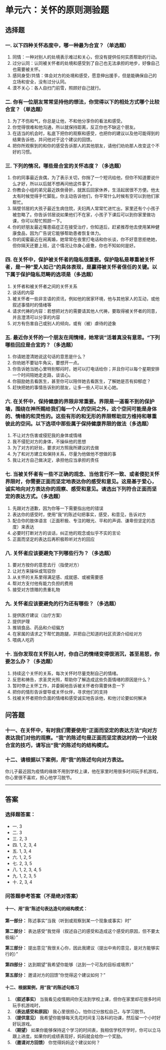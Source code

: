 # 单元六：关怀的原则测验题

## 选择题

### 一. 以下四种关怀态度中，哪一种最为合宜？（单选题）

1. 同情：一种对别人的处境表示难过和关心，但没有提供任何实质帮助的行动。
1. 过分认同：认同被关怀者的处境和感受到了自己也无法承担的地步，好像自己也需要被关怀。
1. 感同身受/共情：体会对方的处境和感受，愿意伸出援手，但是能确保自己的立场和安全，没有过分认同。
1. 漠不关心：各人自扫门前雪，照顾好自己就行。

### 二. 你有一位朋友常常坚持他的想法，你觉得以下的相处方式哪个比较合宜？（单选题）

1. 为了不伤和气，你总是让他，不和他分享你的看法和感受。
1. 你觉得很难和他沟通，所以就保持距离，反正你也不缺这个朋友。
1. 在适当的机会时，私底下把你的观察和感受，也把你的建议以及他可能得到的结果告诉他，并问他对于这个建议的回馈。
1. 把你所观察到的和你的感受告诉那人的其他朋友，请他们劝劝那人改变这个不好的习惯。

### 三. 下列的情况，哪些是合宜的关怀态度？（多选题）

1. 你的同事最近丧偶，为了表示关切，你捎了一个短讯给他，但你不知道要说什么才好，所以以后就不想再问他这件事了。
1. 你教会小组的弟兄最近跌倒骨折，就医后回家休养，生活起居很不方便。他太太有时候觉得手忙脚乱，你主动告诉他们，你平常什么时候有空可以到他们家帮忙。
1. 隔壁邻居的大孩子最近生病住院，夫妇两人常常忙进忙出，家里还有个小孩子被忽略了。你告诉邻居说如果他们不在家，小孩子下课后可以到你家里做功课，你可以帮忙照顾一下。
1. 你的好朋友最近罹患癌症正在接受治疗，你知道后，赶紧推荐他去使用某种健康食品，因为广告说它能够帮助患者恢复体力。
1. 你的闺蜜最近在闹离婚，她常常在夜里打电话和你长谈，你不好意思拒绝她，但你隔天还要上班，这个情况让你身心疲惫，你也不知如何是好。

### 四. 在关怀中，保护被关怀者的隐私很重要。保护隐私是尊重被关怀者，是一种”爱人如己”的具体表现，是赢得被关怀者信任的关键。以下属于保护隐私范畴的选项是（多选题）

1. 关怀者和被关怀者之间的关怀关系
1. 谈话的内容
1. 被关怀者一些非言语的资讯，例如他的居家环境，他与其他家人的互动，或他叙述事情时的情绪等
1. 请求代祷的内容：若想把对方的需要请其他人代祷，要取得被关怀者的同意，并且澄清可以分享的内容
1. 对方有伤害自己或别人的倾向，或有（被）虐待的迹象

### 五. 最近你关怀的一个朋友在闹情绪，她常说”活着真没有意思。“下列哪些回应是合宜的？（多选题）

1. 你请她澄清她说这句话的意思是什么？
1. 你劝她不要钻牛角尖，要想开一点。
1. 你告诉她当她心里特别郁闷时，她可以打电话给你；并且你可以每个星期安排一个时间陪她走走路，谈谈心。
1. 你鼓励她去看医生，甚至你可以陪伴她去看医生，了解她是否有抑郁症？
1. 赶快把她的事情告诉别的朋友，让多一些人可以关心她。

### 六. 在关怀中，保持健康的界限非常重要。界限是一道看不到的保护墙，围绕在神所赐给我们每一个人的空间之外，这个空间可能是身体的、情绪的和灵性的。这些有形的和无形的界限帮助双方维持和尊重彼此的空间。以下选项中那些属于保持健康界限的做法（多选题）

1. 不让对方伤害或侵犯我的身体或情绪
1. 我不侵犯对方的身体，不操纵他的思想
1. 为了对方的好处，要求对方照我所建议的去做
1. 为了和对方建立和保持关系，尽量为他做他不想做的事
1. 我让对方自己做决定，承担他应当承担的责任

### 七. 当被关怀者有一些不正确的观念、当他言行不一致、或者侵犯关怀界限时，你需要正面而坚定地表达你的感受和意见。这是基于爱心，诚实地向对方表达你的观察、感受和意见。请选出下列符合正面而坚定的表达方式。（多选题）

1. 先跟对方道歉，因为你等一下需要指出他的错误
1. 表达你的感受时，使用”我”的陈述句把事实，感受，和意见，告诉对方
1. 配合你的肢体语言（正面积极、专注的眼光、平和的声调、谦卑但坚定的态度）来表达
1. 必要时打断对方的谈话，纠正他的观念或似乎不实的言论
1. 正面而坚定的表达后再积极聆听对方的回应

### 八. 关怀者应该要避免下列哪些行为？（多选题）

1. 要对方按你的意思去行（指使对方）
1. 让对方来操纵或驾驭你
1. 从关怀的关系里得满足感、成就感、或被需要感
1. 帮对方支付他有能力负担的费用
1. 接受对方馈赠的贵重礼物

### 九. 关怀者应该要避免的行为还有哪些？（多选题）

1. 提供医疗建议（治疗方案）
1. 提供护理
1. 推销食品、药品和介绍偏方
1. 在家属的请求之下帮忙跑跑腿，并把自己知道的社区资源介绍给对方
1. 喂病人吃药

### 十. 当你发现在关怀别人时，你自己的情绪变得很消沉，甚至易怒，你要怎么办？（多选题）

1. 持续这个关怀的关系，每次关怀时尽量克制自己的情绪。
1. 反思和祷告，求圣灵光照，帮助你了解造成这些负面情绪的原因是什么？
1. 暂时停止关怀工作，并委婉地告诉被关怀者你需要休息一下
1. 把你的情形告诉督导或关怀伙伴，寻求他们的支持
1. 找被关怀者把你负面的情绪和感受诚实地告诉他，和他讨论要如何解决

## 问答题

### 十一、在关怀中，有时我们需要使用”正面而坚定的表达方法”向对方表达我们对他的观察。“我”的陈述句是正面而坚定表达时的一个比较合宜的技巧，请写出”我”的陈述句的结构模式。

### 十二、请根据以下案例，用”我”的陈述句向对方表达。

你儿子最近因为疫情的缘故不用到学校上课，他在家里时用很多时间玩手机游戏，你心里很不喜欢，担心他学习脱节。

-----

## 答案

### 选择题答案：

- 一. 3
- 二. 3
- 三. 2, 3
- 四. 1, 2, 3, 4
- 五. 1, 3, 4
- 六. 1, 2, 5
- 七. 2, 3, 5
- 八. 1, 2, 3, 4, 5
- 九. 1, 2, 3, 5
- 十. 2, 3, 4

### 问答题参考答案（不是绝对答案）

#### 十一、用”我”陈述句表达造句的结构模式：

**第一部分：** 陈述事实”当我（听到或观察到某一个现象或事实）时”

**第二部分：** 表达感受”我觉得（叙述自己的感受和造成这个感受的原因，但不要太极端）”

**第三部分：** 提出意见”我很关心你，因此我建议（提出中肯的意见，是对方能够实行的）”

**第四部分：** 达到期望”我希望你能够（达到一个可及的目标或境界）”

**第五部分：** 邀请对方的回馈”你觉得这个建议如何？”

#### 十二、根据案例，用”我”的陈述句练习

1. **（叙述事实）** 当我看见疫情期间你无法到学校上课，但你在家里却花很多时间玩手机游戏时，
1. **（表达感受和原因）** 我心里很担心，怕你过分放松自己，与学习脱节。
1. **（提供意见）** 我希望你能够每天先花时间复习各科的功课，然后留一个小时好好玩游戏。
1. **（期望）** 如果你能够保持这个学习的时间表，我相信学校开学时，你可以立马跟上进度。如果你的成绩表现好，妈妈就会给你一个奖励。
1. **（邀请对方回馈）** 你觉得妈妈这个建议如何？